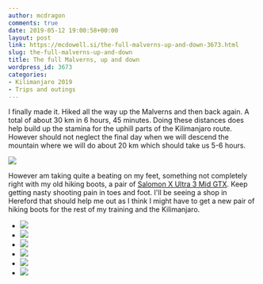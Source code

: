 ```yaml
---
author: mcdragon
comments: true
date: 2019-05-12 19:00:58+00:00
layout: post
link: https://mcdowell.si/the-full-malverns-up-and-down-3673.html
slug: the-full-malverns-up-and-down
title: The full Malverns, up and down
wordpress_id: 3673
categories:
- Kilimanjaro 2019
- Trips and outings
---
```





I finally made it. Hiked all the way up the Malverns and then back again. A total of about 30 km in 6 hours, 45 minutes. Doing these distances does help build up the stamina for the uphill parts of the Kilimanjaro route. However should not neglect the final day when we will descend the mountain where we will do about 20 km which should take us 5-6 hours.







![](https://dwlcvfkt1l4wn.cloudfront.net/2019/03/martin-kili.ai_.svg_.png)







However am taking quite a beating on my feet, something not completely right with my old hiking boots, a pair of [Salomon X Ultra 3 Mid GTX](https://www.salomon.com/en-gb/shop-emea/product/x-ultra-3-mid-gtx.html#848=9764). Keep getting nasty shooting pain in toes and foot. I'll be seeing a shop in Hereford that should help me out as I think I might have to get a new pair of hiking boots for the rest of my training and the Kilimanjaro.











  * [![](https://dwlcvfkt1l4wn.cloudfront.net/2019/05/2019-05-12-12.26.51-1024x576.jpg)](https://mcdowell.si/?attachment_id=3674)
  * [![](https://dwlcvfkt1l4wn.cloudfront.net/2019/05/2019-05-12-12.48.48-1024x576.jpg)](https://mcdowell.si/?attachment_id=3675)
  * [![](https://dwlcvfkt1l4wn.cloudfront.net/2019/05/2019-05-12-12.49.01-1-1024x576.jpg)](https://mcdowell.si/?attachment_id=3676)
  * [![](https://dwlcvfkt1l4wn.cloudfront.net/2019/05/2019-05-12-15.01.23-1024x576.jpg)](https://mcdowell.si/?attachment_id=3678)
  * [![](https://dwlcvfkt1l4wn.cloudfront.net/2019/05/2019-05-12-15.51.37-1024x576.jpg)](https://mcdowell.si/?attachment_id=3679)
  * [![](https://dwlcvfkt1l4wn.cloudfront.net/2019/05/2019-05-12-16.33.54-1-1024x576.jpg)](https://mcdowell.si/?attachment_id=3680)


